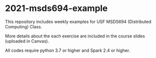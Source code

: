 # 2021-msds694-example
This repository includes weekly examples for USF MSDS694 (Distributed Computing) Class.

More details about the each exercise are included in the course slides (uploaded in Canvas).

All codes require python 3.7 or higher and Spark 2.4 or higher.
